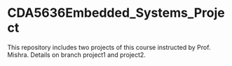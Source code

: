 # CDA5636Embedded_Systems_Project
This repository includes two projects of this course instructed by Prof. Mishra.
Details on branch project1 and project2.
